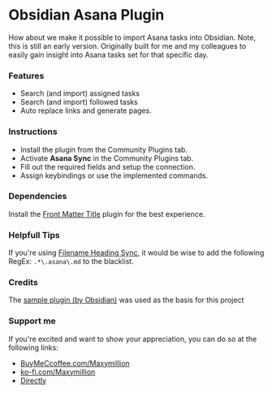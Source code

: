 # Obsidian Asana Plugin
How about we make it possible to import Asana tasks into Obsidian. Note, this is still an early version. Originally built for me and my colleagues to easily gain insight into Asana tasks set for that specific day.

### Features
- Search (and import) assigned tasks
- Search (and import) followed tasks
- Auto replace links and generate pages.

### Instructions
- Install the plugin from the Community Plugins tab.
- Activate **Asana Sync** in the Community Plugins tab.
- Fill out the required fields and setup the connection.
- Assign keybindings or use the implemented commands.

### Dependencies
Install the [Front Matter Title](https://github.com/Snezhig/obsidian-front-matter-title) plugin for the best experience.

### Helpfull Tips
If you're using [Filename Heading Sync](https://github.com/dvcrn/obsidian-filename-heading-sync), it would be wise to add the following RegEx: `.*\.asana\.md` to the blacklist.

### Credits
The [sample plugin (by Obsidian)](https://github.com/obsidianmd/obsidian-sample-plugin) was used as the basis for this project

### Support me
If you're excited and want to show your appreciation, you can do so at the following links:
- [BuyMeCcoffee.com/Maxymillion](https://www.buymeacoffee.com/maxymillion)
- [ko-fi.com/Maxymillion](https://ko-fi.com/maxymillion)
- [Directly](https://donate.stripe.com/dR63da019bn807KfYY)
